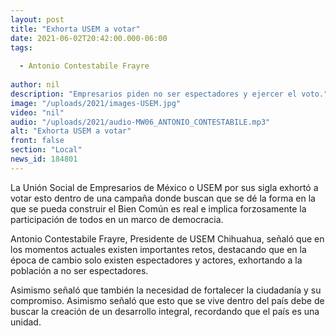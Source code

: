 ```yaml
---
layout: post
title: "Exhorta USEM a votar"
date: 2021-06-02T20:42:00.000-06:00
tags:
  
  - Antonio Contestabile Frayre
  
author: nil
description: "Empresarios piden no ser espectadores y ejercer el voto."
image: "/uploads/2021/images-USEM.jpg"
video: "nil"
audio: "/uploads/2021/audio-MW06_ANTONIO_CONTESTABILE.mp3"
alt: "Exhorta USEM a votar"
front: false
section: "Local"
news_id: 184801
---
```


La Unión Social de Empresarios de México o USEM por sus sigla exhortó a votar esto dentro de una campaña donde buscan que se dé la forma en la que se pueda construir el Bien Común es real e implica forzosamente la participación de todos en un marco de democracia.

Antonio Contestabile Frayre, Presidente de USEM Chihuahua, señaló que en los momentos actuales existen importantes retos, destacando que en la época de cambio solo existen espectadores y actores, exhortando a la población a no ser espectadores.

Asimismo señaló que también la necesidad de fortalecer la ciudadanía y su compromiso. Asimismo señaló que esto que se vive dentro del país debe de buscar la creación de un desarrollo integral, recordando que el país es una unidad.
